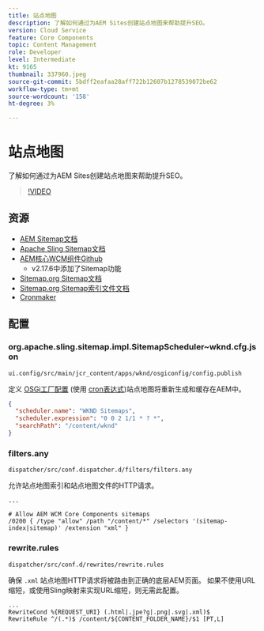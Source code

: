 ```yaml
---
title: 站点地图
description: 了解如何通过为AEM Sites创建站点地图来帮助提升SEO。
version: Cloud Service
feature: Core Components
topic: Content Management
role: Developer
level: Intermediate
kt: 9165
thumbnail: 337960.jpeg
source-git-commit: 5bdff2eafaa28aff722b12607b1278539072be62
workflow-type: tm+mt
source-wordcount: '158'
ht-degree: 3%

---
```



# 站点地图

了解如何通过为AEM Sites创建站点地图来帮助提升SEO。

>[!VIDEO](https://video.tv.adobe.com/v/337960/?quality=12&learn=on)

## 资源

+ [AEM Sitemap文档](https://experienceleague.adobe.com/docs/experience-manager-cloud-service/overview/seo-and-url-management.html?lang=en#building-an-xml-sitemap-on-aem)
+ [Apache Sling Sitemap文档](https://github.com/apache/sling-org-apache-sling-sitemap#readme)
+ [AEM核心WCM组件Github](https://github.com/adobe/aem-core-wcm-components)
   + v2.17.6中添加了Sitemap功能
+ [Sitemap.org Sitemap文档](https://www.sitemaps.org/protocol.html)
+ [Sitemap.org Sitemap索引文件文档](https://www.sitemaps.org/protocol.html#index)
+ [Cronmaker](http://www.cronmaker.com/)

## 配置

### org.apache.sling.sitemap.impl.SitemapScheduler~wknd.cfg.json

`ui.config/src/main/jcr_content/apps/wknd/osgiconfig/config.publish`

定义 [OSGi工厂配置](http://localhost:4502/system/console/configMgr/org.apache.sling.sitemap.impl.SitemapScheduler) (使用 [cron表达式](http://www.cronmaker.com))站点地图将重新生成和缓存在AEM中。

```json
{
  "scheduler.name": "WKND Sitemaps",
  "scheduler.expression": "0 0 2 1/1 * ? *",
  "searchPath": "/content/wknd"
}
```

### filters.any

`dispatcher/src/conf.dispatcher.d/filters/filters.any`

允许站点地图索引和站点地图文件的HTTP请求。

```
...

# Allow AEM WCM Core Components sitemaps
/0200 { /type "allow" /path "/content/*" /selectors '(sitemap-index|sitemap)' /extension "xml" }
```

### rewrite.rules

`dispatcher/src/conf.d/rewrites/rewrite.rules`

确保 `.xml` 站点地图HTTP请求将被路由到正确的底层AEM页面。 如果不使用URL缩短，或使用Sling映射来实现URL缩短，则无需此配置。

```
...
RewriteCond %{REQUEST_URI} (.html|.jpe?g|.png|.svg|.xml)$
RewriteRule ^/(.*)$ /content/${CONTENT_FOLDER_NAME}/$1 [PT,L]
```
